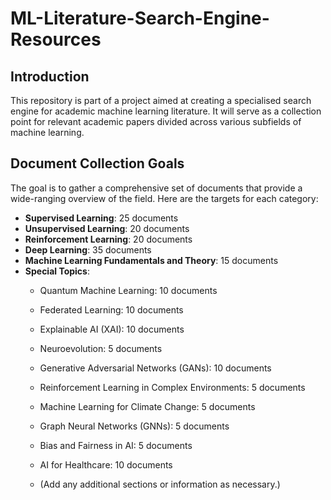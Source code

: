 # ML-Literature-Search-Engine-Resources

## Introduction
This repository is part of a project aimed at creating a specialised search engine for academic machine learning literature. It will serve as a collection point for relevant academic papers divided across various subfields of machine learning.

## Document Collection Goals
The goal is to gather a comprehensive set of documents that provide a wide-ranging overview of the field. Here are the targets for each category:

- **Supervised Learning**: 25 documents
- **Unsupervised Learning**: 20 documents
- **Reinforcement Learning**: 20 documents
- **Deep Learning**: 35 documents
- **Machine Learning Fundamentals and Theory**: 15 documents
- **Special Topics**:
  - Quantum Machine Learning: 10 documents
  - Federated Learning: 10 documents
  - Explainable AI (XAI): 10 documents
  - Neuroevolution: 5 documents
  - Generative Adversarial Networks (GANs): 10 documents
  - Reinforcement Learning in Complex Environments: 5 documents
  - Machine Learning for Climate Change: 5 documents
  - Graph Neural Networks (GNNs): 5 documents
  - Bias and Fairness in AI: 5 documents
  - AI for Healthcare: 10 documents
 
  - (Add any additional sections or information as necessary.)
